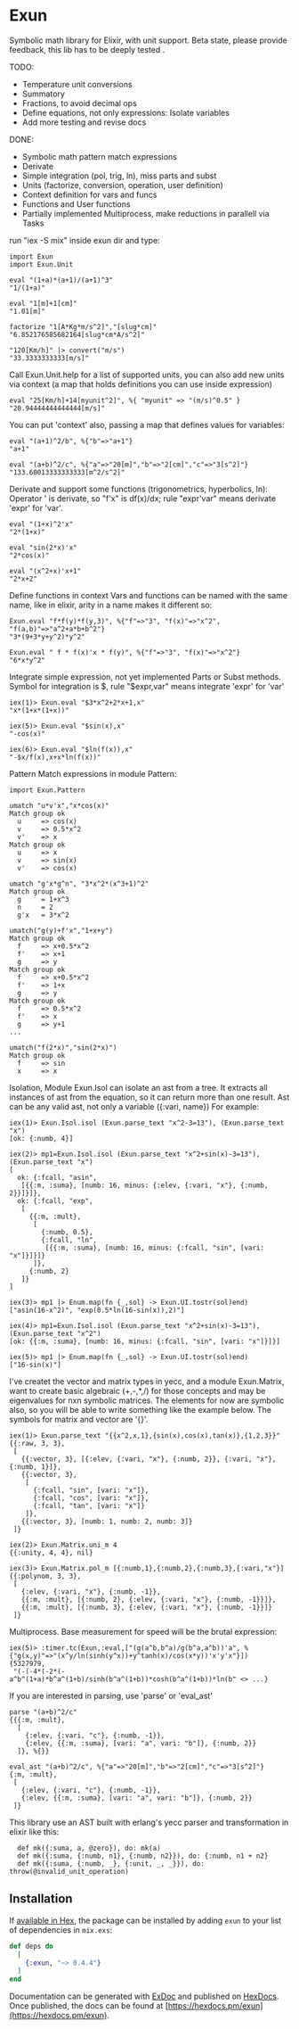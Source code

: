 # Exun

Symbolic math library for Elixir, with unit support.
Beta state, please provide feedback, this lib has to be deeply tested .

TODO:
 - Temperature unit conversions
 - Summatory
 - Fractions, to avoid decimal ops
 - Define equations, not only expressions: Isolate variables
 - Add more testing and revise docs
 
DONE:
 + Symbolic math pattern match expressions
 + Derivate
 + Simple integration (pol, trig, ln), miss parts and subst
 + Units (factorize, conversion, operation, user definition)
 + Context definition for vars and funcs
 + Functions and User functions  
 + Partially implemented Multiprocess, make reductions in parallell via Tasks 

run "iex -S mix" inside exun dir and type:
```
import Exun
import Exun.Unit

eval "(1+a)*(a+1)/(a+1)^3"
"1/(1+a)"

eval "1[m]+1[cm]"
"1.01[m]"

factorize "1[A*Kg*m/s^2]","[slug*cm]"
"6.852176585682164[slug*cm*A/s^2]"

"120[Km/h]" |> convert("m/s")
"33.3333333333[m/s]"
```

Call Exun.Unit.help for a list of supported units, you can also add new units via context (a map that holds definitions you can use inside expression)
```
eval "25[Km/h]+14[myunit^2]", %{ "myunit" => "(m/s)^0.5" }
"20.94444444444444[m/s]"
```

You can put 'context' also, passing a map that defines values for variables:
```
eval "(a+1)^2/b", %{"b"=>"a+1"}
"a+1"

eval "(a+b)^2/c", %{"a"=>"20[m]","b"=>"2[cm]","c"=>"3[s^2]"}
"133.60013333333333[m^2/s^2]"
```

Derivate and support some functions (trigonometrics, hyperbolics, ln):
Operator ' is derivate, so "f'x" is df(x)/dx; rule "expr'var" means derivate 'expr' for 'var'. 
```
eval "(1+x)^2'x"
"2*(1+x)"

eval "sin(2*x)'x"
"2*cos(x)"

eval "(x^2+x)'x+1"
"2*x+2"
```

Define functions in context
Vars and functions can be named with the same name, like in elixir, arity in a name makes it different so:
```
Exun.eval "f*f(y)*f(y,3)", %{"f"=>"3", "f(x)"=>"x^2", "f(a,b)"=>"a^2+a*b+b^2"}
"3*(9+3*y+y^2)*y^2"

Exun.eval " f * f(x)'x * f(y)", %{"f"=>"3", "f(x)"=>"x^2"}
"6*x*y^2"

```

 Integrate simple expression, not yet implemented Parts or Subst methods. Symbol for integration is $, rule "$expr,var" means integrate 'expr' for 'var'
```
iex(1)> Exun.eval "$3*x^2+2*x+1,x"
"x*(1+x*(1+x))"

iex(5)> Exun.eval "$sin(x),x"     
"-cos(x)"

iex(6)> Exun.eval "$ln(f(x)),x"
"-$x/f(x),x+x*ln(f(x))"
```

Pattern Match expressions in module Pattern:
```
import Exun.Pattern

umatch "u*v'x","x*cos(x)"
Match group ok
  u     => cos(x)
  v     => 0.5*x^2
  v'    => x
Match group ok
  u     => x
  v     => sin(x)
  v'    => cos(x)

umatch "g'x*g^n", "3*x^2*(x^3+1)^2"
Match group ok
  g     = 1+x^3
  n     = 2
  g'x   = 3*x^2

umatch("g(y)+f'x","1+x+y")
Match group ok
  f     => x+0.5*x^2
  f'    => x+1
  g     => y
Match group ok
  f     => x+0.5*x^2
  f'    => 1+x
  g     => y
Match group ok
  f     => 0.5*x^2
  f'    => x
  g     => y+1
...

umatch("f(2*x)","sin(2*x)")
Match group ok
  f     => sin
  x     => x
```

Isolation, Module Exun.Isol can isolate an ast from a tree.
It extracts all instances of ast from the equation, so it can return
more than one result. Ast can be any valid ast, not only a variable ({:vari, name}) 
For example:
```
iex(1)> Exun.Isol.isol (Exun.parse_text "x^2-3=13"), (Exun.parse_text "x")
[ok: {:numb, 4}]

iex(2)> mp1=Exun.Isol.isol (Exun.parse_text "x^2+sin(x)-3=13"), (Exun.parse_text "x")
[
  ok: {:fcall, "asin",
   [{{:m, :suma}, [numb: 16, minus: {:elev, {:vari, "x"}, {:numb, 2}}]}]},
  ok: {:fcall, "exp",
   [
     {{:m, :mult},
      [
        {:numb, 0.5},
        {:fcall, "ln",
         [{{:m, :suma}, [numb: 16, minus: {:fcall, "sin", [vari: "x"]}]}]}
      ]},
     {:numb, 2}
   ]}
]

iex(3)> mp1 |> Enum.map(fn {_,sol} -> Exun.UI.tostr(sol)end)
["asin(16-x^2)", "exp(0.5*ln(16-sin(x)),2)"]

iex(4)> mp1=Exun.Isol.isol (Exun.parse_text "x^2+sin(x)-3=13"), (Exun.parse_text "x^2")
[ok: {{:m, :suma}, [numb: 16, minus: {:fcall, "sin", [vari: "x"]}]}]

iex(5)> mp1 |> Enum.map(fn {_,sol} -> Exun.UI.tostr(sol)end)                           
["16-sin(x)"]

```

I've createt the vector and matrix types in yecc, and a module Exun.Matrix, want to
create basic algebraic (+,-,*,/) for those concepts and may be eigenvalues for nxn symbolic matrices. The elements for
now are symbolic also, so you will be able to write something like the example below. The symbols
for matrix and vector are '{}'.
```
iex(1)> Exun.parse_text "{{x^2,x,1},{sin(x),cos(x),tan(x)},{1,2,3}}"
{{:raw, 3, 3},
 [
   {{:vector, 3}, [{:elev, {:vari, "x"}, {:numb, 2}}, {:vari, "x"}, {:numb, 1}]},
   {{:vector, 3},
    [
      {:fcall, "sin", [vari: "x"]},
      {:fcall, "cos", [vari: "x"]},
      {:fcall, "tan", [vari: "x"]}
    ]},
   {{:vector, 3}, [numb: 1, numb: 2, numb: 3]}
 ]}

iex(2)> Exun.Matrix.uni_m 4
{{:unity, 4, 4}, nil}

iex(3)> Exun.Matrix.pol_m [{:numb,1},{:numb,2},{:numb,3},{:vari,"x"}]
{{:polynom, 3, 3},
 [
   {:elev, {:vari, "x"}, {:numb, -1}},
   {{:m, :mult}, [{:numb, 2}, {:elev, {:vari, "x"}, {:numb, -1}}]},
   {{:m, :mult}, [{:numb, 3}, {:elev, {:vari, "x"}, {:numb, -1}}]}
 ]}
```

Multiprocess. Base measurement for speed will be the brutal expression:
```
iex(5)> :timer.tc(Exun,:eval,["(g(a^b,b^a)/g(b^a,a^b))'a", %{"g(x,y)"=>"(x^y/ln(sinh(y^x))+y^tanh(x)/cos(x*y))'x'y'x"}])
{5327979,
 "(-(-4*(-2*(-a^b^(1+a)*b^a^(1+b)/sinh(b^a^(1+b))*cosh(b^a^(1+b))*ln(b" <> ...}
 ```


If you are interested in parsing, use 'parse' or 'eval_ast'
```
parse "(a+b)^2/c"
{{{:m, :mult},
  [
    {:elev, {:vari, "c"}, {:numb, -1}},
    {:elev, {{:m, :suma}, [vari: "a", vari: "b"]}, {:numb, 2}}
  ]}, %{}}

eval_ast "(a+b)^2/c", %{"a"=>"20[m]","b"=>"2[cm]","c"=>"3[s^2]"}
{:m, :mult},
 [
   {:elev, {:vari, "c"}, {:numb, -1}},
   {:elev, {{:m, :suma}, [vari: "a", vari: "b"]}, {:numb, 2}}
 ]}
```

This library use an AST built with erlang's yecc parser and transformation in elixir like this:
```
  def mk({:suma, a, @zero}), do: mk(a)
  def mk({:suma, {:numb, n1}, {:numb, n2}}), do: {:numb, n1 + n2}
  def mk({:suma, {:numb, _}, {:unit, _, _}}), do: throw(@invalid_unit_operation)
```


## Installation

If [available in Hex](https://hex.pm/docs/publish), the package can be installed
by adding `exun` to your list of dependencies in `mix.exs`:

```elixir
def deps do
  [
    {:exun, "~> 0.4.4"}
  ]
end
```

Documentation can be generated with [ExDoc](https://github.com/elixir-lang/ex_doc)
and published on [HexDocs](https://hexdocs.pm). Once published, the docs can
be found at [https://hexdocs.pm/exun](https://hexdocs.pm/exun).

